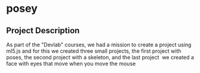 # posey

## Project Description

As part of the "Devlab" courses, we had a mission to create a project using ml5.js and for this we created three small projects, 
the first project with poses, the second project with a skeleton, and the last project  we created a face with eyes that move when you move the mouse
